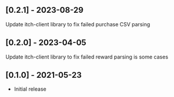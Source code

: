 ## [0.2.1] - 2023-08-29

Update itch-client library to fix failed purchase CSV parsing

## [0.2.0] - 2023-04-05

Update itch-client library to fix failed reward parsing is some cases

## [0.1.0] - 2021-05-23

- Initial release
